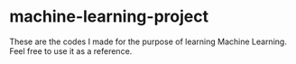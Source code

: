 # machine-learning-project

These are the codes I made for the purpose of learning Machine Learning.
Feel free to use it as a reference.
